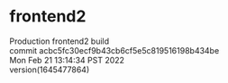 # frontend2  
Production frontend2 build  
commit acbc5fc30ecf9b43cb6cf5e5c819516198b434be  
Mon Feb 21 13:14:34 PST 2022  
version(1645477864)  
